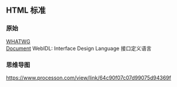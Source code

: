 ## HTML 标准
### 原始
[WHATWG](https://whatwg.org/)  
[Document](https://html.spec.whatwg.org/multipage/)
WebIDL:
Interface Design Language 接口定义语言  

### 思维导图
https://www.processon.com/view/link/64c90f07c07d99075d94369f 